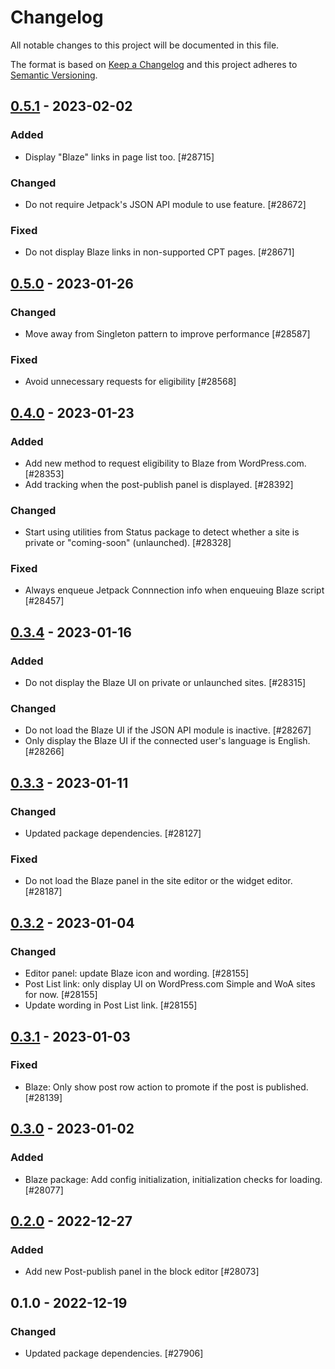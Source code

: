 # Changelog

All notable changes to this project will be documented in this file.

The format is based on [Keep a Changelog](https://keepachangelog.com/en/1.0.0/)
and this project adheres to [Semantic Versioning](https://semver.org/spec/v2.0.0.html).

## [0.5.1] - 2023-02-02
### Added
- Display "Blaze" links in page list too. [#28715]

### Changed
- Do not require Jetpack's JSON API module to use feature. [#28672]

### Fixed
- Do not display Blaze links in non-supported CPT pages. [#28671]

## [0.5.0] - 2023-01-26
### Changed
- Move away from Singleton pattern to improve performance [#28587]

### Fixed
- Avoid unnecessary requests for eligibility [#28568]

## [0.4.0] - 2023-01-23
### Added
- Add new method to request eligibility to Blaze from WordPress.com. [#28353]
- Add tracking when the post-publish panel is displayed. [#28392]

### Changed
- Start using utilities from Status package to detect whether a site is private or "coming-soon" (unlaunched). [#28328]

### Fixed
- Always enqueue Jetpack Connnection info when enqueuing Blaze script [#28457]

## [0.3.4] - 2023-01-16
### Added
- Do not display the Blaze UI on private or unlaunched sites. [#28315]

### Changed
- Do not load the Blaze UI if the JSON API module is inactive. [#28267]
- Only display the Blaze UI if the connected user's language is English. [#28266]

## [0.3.3] - 2023-01-11
### Changed
- Updated package dependencies. [#28127]

### Fixed
- Do not load the Blaze panel in the site editor or the widget editor. [#28187]

## [0.3.2] - 2023-01-04
### Changed
- Editor panel: update Blaze icon and wording. [#28155]
- Post List link: only display UI on WordPress.com Simple and WoA sites for now. [#28155]
- Update wording in Post List link. [#28155]

## [0.3.1] - 2023-01-03
### Fixed
- Blaze: Only show post row action to promote if the post is published. [#28139]

## [0.3.0] - 2023-01-02
### Added
- Blaze package: Add config initialization, initialization checks for loading. [#28077]

## [0.2.0] - 2022-12-27
### Added
- Add new Post-publish panel in the block editor [#28073]

## 0.1.0 - 2022-12-19
### Changed
- Updated package dependencies. [#27906]

[0.5.1]: https://github.com/automattic/jetpack-blaze/compare/v0.5.0...v0.5.1
[0.5.0]: https://github.com/automattic/jetpack-blaze/compare/v0.4.0...v0.5.0
[0.4.0]: https://github.com/automattic/jetpack-blaze/compare/v0.3.4...v0.4.0
[0.3.4]: https://github.com/automattic/jetpack-blaze/compare/v0.3.3...v0.3.4
[0.3.3]: https://github.com/automattic/jetpack-blaze/compare/v0.3.2...v0.3.3
[0.3.2]: https://github.com/automattic/jetpack-blaze/compare/v0.3.1...v0.3.2
[0.3.1]: https://github.com/automattic/jetpack-blaze/compare/v0.3.0...v0.3.1
[0.3.0]: https://github.com/automattic/jetpack-blaze/compare/v0.2.0...v0.3.0
[0.2.0]: https://github.com/automattic/jetpack-blaze/compare/v0.1.0...v0.2.0
